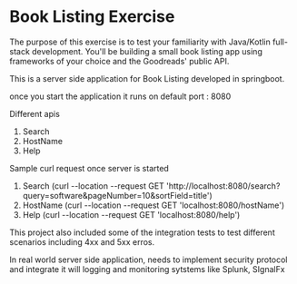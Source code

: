 # Book Listing Exercise #

The purpose of this exercise is to test your familiarity with Java/Kotlin full-stack development.  You'll be building a small book listing app using frameworks of your choice and the Goodreads' public API.

This is a server side application for Book Listing developed in springboot.

once you start the application it runs on default port : 8080 

Different apis 
1. Search
2. HostName
3. Help

Sample curl request once server is started

1. Search (curl --location --request GET 'http://localhost:8080/search?query=software&pageNumber=10&sortField=title')
2. HostName (curl --location --request GET 'localhost:8080/hostName')
3. Help (curl --location --request GET 'localhost:8080/help')

This project also included some of the integration tests to test different scenarios including 4xx and 5xx erros.

In real world server side application, needs to implement security protocol and integrate it will logging and monitoring sytstems like Splunk, SIgnalFx



